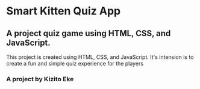 <h1> Smart Kitten Quiz App</h1>

<h2>A project quiz game using HTML, CSS, and JavaScript.</h2>

<p>This project is created using HTML, CSS, and JavaScript. It's intension is to create a fun and simple quiz experience for the players</p>


<h3> A project by Kizito Eke </h3>
